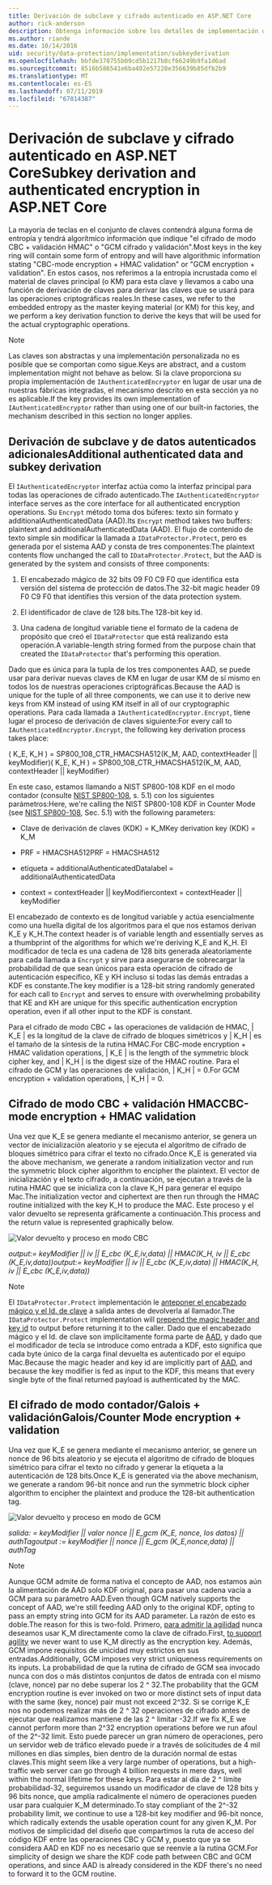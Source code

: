 ```yaml
---
title: Derivación de subclave y cifrado autenticado en ASP.NET Core
author: rick-anderson
description: Obtenga información sobre los detalles de implementación de protección de datos de ASP.NET Core derivación de subclave y autentican el cifrado.
ms.author: riande
ms.date: 10/14/2016
uid: security/data-protection/implementation/subkeyderivation
ms.openlocfilehash: bbfde378755b09cd5b1217b8cf66249b9fa1d6ad
ms.sourcegitcommit: 8516b586541e6ba402e57228e356639b85dfb2b9
ms.translationtype: MT
ms.contentlocale: es-ES
ms.lasthandoff: 07/11/2019
ms.locfileid: "67814387"
---
```

# <a name="subkey-derivation-and-authenticated-encryption-in-aspnet-core"></a><span data-ttu-id="45b1b-103">Derivación de subclave y cifrado autenticado en ASP.NET Core</span><span class="sxs-lookup"><span data-stu-id="45b1b-103">Subkey derivation and authenticated encryption in ASP.NET Core</span></span>

<a name="data-protection-implementation-subkey-derivation"></a>

<span data-ttu-id="45b1b-104">La mayoría de teclas en el conjunto de claves contendrá alguna forma de entropía y tendrá algorítmico información que indique "el cifrado de modo CBC + validación HMAC" o "GCM cifrado y validación".</span><span class="sxs-lookup"><span data-stu-id="45b1b-104">Most keys in the key ring will contain some form of entropy and will have algorithmic information stating "CBC-mode encryption + HMAC validation" or "GCM encryption + validation".</span></span> <span data-ttu-id="45b1b-105">En estos casos, nos referimos a la entropía incrustada como el material de claves principal (o KM) para esta clave y llevamos a cabo una función de derivación de claves para derivar las claves que se usará para las operaciones criptográficas reales.</span><span class="sxs-lookup"><span data-stu-id="45b1b-105">In these cases, we refer to the embedded entropy as the master keying material (or KM) for this key, and we perform a key derivation function to derive the keys that will be used for the actual cryptographic operations.</span></span>

> [!NOTE]
> <span data-ttu-id="45b1b-106">Las claves son abstractas y una implementación personalizada no es posible que se comportan como sigue.</span><span class="sxs-lookup"><span data-stu-id="45b1b-106">Keys are abstract, and a custom implementation might not behave as below.</span></span> <span data-ttu-id="45b1b-107">Si la clave proporciona su propia implementación de `IAuthenticatedEncryptor` en lugar de usar una de nuestras fábricas integradas, el mecanismo descrito en esta sección ya no es aplicable.</span><span class="sxs-lookup"><span data-stu-id="45b1b-107">If the key provides its own implementation of `IAuthenticatedEncryptor` rather than using one of our built-in factories, the mechanism described in this section no longer applies.</span></span>

<a name="data-protection-implementation-subkey-derivation-aad"></a>

## <a name="additional-authenticated-data-and-subkey-derivation"></a><span data-ttu-id="45b1b-108">Derivación de subclave y de datos autenticados adicionales</span><span class="sxs-lookup"><span data-stu-id="45b1b-108">Additional authenticated data and subkey derivation</span></span>

<span data-ttu-id="45b1b-109">El `IAuthenticatedEncryptor` interfaz actúa como la interfaz principal para todas las operaciones de cifrado autenticado.</span><span class="sxs-lookup"><span data-stu-id="45b1b-109">The `IAuthenticatedEncryptor` interface serves as the core interface for all authenticated encryption operations.</span></span> <span data-ttu-id="45b1b-110">Su `Encrypt` método toma dos búferes: texto sin formato y additionalAuthenticatedData (AAD).</span><span class="sxs-lookup"><span data-stu-id="45b1b-110">Its `Encrypt` method takes two buffers: plaintext and additionalAuthenticatedData (AAD).</span></span> <span data-ttu-id="45b1b-111">El flujo de contenido de texto simple sin modificar la llamada a `IDataProtector.Protect`, pero es generada por el sistema AAD y consta de tres componentes:</span><span class="sxs-lookup"><span data-stu-id="45b1b-111">The plaintext contents flow unchanged the call to `IDataProtector.Protect`, but the AAD is generated by the system and consists of three components:</span></span>

1. <span data-ttu-id="45b1b-112">El encabezado mágico de 32 bits 09 F0 C9 F0 que identifica esta versión del sistema de protección de datos.</span><span class="sxs-lookup"><span data-stu-id="45b1b-112">The 32-bit magic header 09 F0 C9 F0 that identifies this version of the data protection system.</span></span>

2. <span data-ttu-id="45b1b-113">El identificador de clave de 128 bits.</span><span class="sxs-lookup"><span data-stu-id="45b1b-113">The 128-bit key id.</span></span>

3. <span data-ttu-id="45b1b-114">Una cadena de longitud variable tiene el formato de la cadena de propósito que creó el `IDataProtector` que está realizando esta operación.</span><span class="sxs-lookup"><span data-stu-id="45b1b-114">A variable-length string formed from the purpose chain that created the `IDataProtector` that's performing this operation.</span></span>

<span data-ttu-id="45b1b-115">Dado que es única para la tupla de los tres componentes AAD, se puede usar para derivar nuevas claves de KM en lugar de usar KM de sí mismo en todos los de nuestras operaciones criptográficas.</span><span class="sxs-lookup"><span data-stu-id="45b1b-115">Because the AAD is unique for the tuple of all three components, we can use it to derive new keys from KM instead of using KM itself in all of our cryptographic operations.</span></span> <span data-ttu-id="45b1b-116">Para cada llamada a `IAuthenticatedEncryptor.Encrypt`, tiene lugar el proceso de derivación de claves siguiente:</span><span class="sxs-lookup"><span data-stu-id="45b1b-116">For every call to `IAuthenticatedEncryptor.Encrypt`, the following key derivation process takes place:</span></span>

<span data-ttu-id="45b1b-117">( K_E, K_H ) = SP800_108_CTR_HMACSHA512(K_M, AAD, contextHeader || keyModifier)</span><span class="sxs-lookup"><span data-stu-id="45b1b-117">( K_E, K_H ) = SP800_108_CTR_HMACSHA512(K_M, AAD, contextHeader || keyModifier)</span></span>

<span data-ttu-id="45b1b-118">En este caso, estamos llamando a NIST SP800-108 KDF en el modo contador (consulte [NIST SP800-108](https://nvlpubs.nist.gov/nistpubs/Legacy/SP/nistspecialpublication800-108.pdf), s. 5.1) con los siguientes parámetros:</span><span class="sxs-lookup"><span data-stu-id="45b1b-118">Here, we're calling the NIST SP800-108 KDF in Counter Mode (see [NIST SP800-108](https://nvlpubs.nist.gov/nistpubs/Legacy/SP/nistspecialpublication800-108.pdf), Sec. 5.1) with the following parameters:</span></span>

* <span data-ttu-id="45b1b-119">Clave de derivación de claves (KDK) = K_M</span><span class="sxs-lookup"><span data-stu-id="45b1b-119">Key derivation key (KDK) = K_M</span></span>

* <span data-ttu-id="45b1b-120">PRF = HMACSHA512</span><span class="sxs-lookup"><span data-stu-id="45b1b-120">PRF = HMACSHA512</span></span>

* <span data-ttu-id="45b1b-121">etiqueta = additionalAuthenticatedData</span><span class="sxs-lookup"><span data-stu-id="45b1b-121">label = additionalAuthenticatedData</span></span>

* <span data-ttu-id="45b1b-122">context = contextHeader || keyModifier</span><span class="sxs-lookup"><span data-stu-id="45b1b-122">context = contextHeader || keyModifier</span></span>

<span data-ttu-id="45b1b-123">El encabezado de contexto es de longitud variable y actúa esencialmente como una huella digital de los algoritmos para el que nos estamos derivan K_E y K_H.</span><span class="sxs-lookup"><span data-stu-id="45b1b-123">The context header is of variable length and essentially serves as a thumbprint of the algorithms for which we're deriving K_E and K_H.</span></span> <span data-ttu-id="45b1b-124">El modificador de tecla es una cadena de 128 bits generada aleatoriamente para cada llamada a `Encrypt` y sirve para asegurarse de sobrecargar la probabilidad de que sean únicos para esta operación de cifrado de autenticación específico, KE y KH incluso si todas las demás entradas a KDF es constante.</span><span class="sxs-lookup"><span data-stu-id="45b1b-124">The key modifier is a 128-bit string randomly generated for each call to `Encrypt` and serves to ensure with overwhelming probability that KE and KH are unique for this specific authentication encryption operation, even if all other input to the KDF is constant.</span></span>

<span data-ttu-id="45b1b-125">Para el cifrado de modo CBC + las operaciones de validación de HMAC, | K_E | es la longitud de la clave de cifrado de bloques simétricos y | K_H | es el tamaño de la síntesis de la rutina HMAC.</span><span class="sxs-lookup"><span data-stu-id="45b1b-125">For CBC-mode encryption + HMAC validation operations, | K_E | is the length of the symmetric block cipher key, and | K_H | is the digest size of the HMAC routine.</span></span> <span data-ttu-id="45b1b-126">Para el cifrado de GCM y las operaciones de validación, | K_H | = 0.</span><span class="sxs-lookup"><span data-stu-id="45b1b-126">For GCM encryption + validation operations, | K_H | = 0.</span></span>

## <a name="cbc-mode-encryption--hmac-validation"></a><span data-ttu-id="45b1b-127">Cifrado de modo CBC + validación HMAC</span><span class="sxs-lookup"><span data-stu-id="45b1b-127">CBC-mode encryption + HMAC validation</span></span>

<span data-ttu-id="45b1b-128">Una vez que K_E se genera mediante el mecanismo anterior, se genera un vector de inicialización aleatorio y se ejecuta el algoritmo de cifrado de bloques simétrico para cifrar el texto no cifrado.</span><span class="sxs-lookup"><span data-stu-id="45b1b-128">Once K_E is generated via the above mechanism, we generate a random initialization vector and run the symmetric block cipher algorithm to encipher the plaintext.</span></span> <span data-ttu-id="45b1b-129">El vector de inicialización y el texto cifrado, a continuación, se ejecutan a través de la rutina HMAC que se inicializa con la clave K_H para generar el equipo Mac.</span><span class="sxs-lookup"><span data-stu-id="45b1b-129">The initialization vector and ciphertext are then run through the HMAC routine initialized with the key K_H to produce the MAC.</span></span> <span data-ttu-id="45b1b-130">Este proceso y el valor devuelto se representa gráficamente a continuación.</span><span class="sxs-lookup"><span data-stu-id="45b1b-130">This process and the return value is represented graphically below.</span></span>

![Valor devuelto y proceso en modo CBC](subkeyderivation/_static/cbcprocess.png)

<span data-ttu-id="45b1b-132">*output:= keyModifier || iv || E_cbc (K_E,iv,data) || HMAC(K_H, iv || E_cbc (K_E,iv,data))*</span><span class="sxs-lookup"><span data-stu-id="45b1b-132">*output:= keyModifier || iv || E_cbc (K_E,iv,data) || HMAC(K_H, iv || E_cbc (K_E,iv,data))*</span></span>

> [!NOTE]
> <span data-ttu-id="45b1b-133">El `IDataProtector.Protect` implementación le [anteponer el encabezado mágico y el Id. de clave](xref:security/data-protection/implementation/authenticated-encryption-details) a salida antes de devolverla al llamador.</span><span class="sxs-lookup"><span data-stu-id="45b1b-133">The `IDataProtector.Protect` implementation will [prepend the magic header and key id](xref:security/data-protection/implementation/authenticated-encryption-details) to output before returning it to the caller.</span></span> <span data-ttu-id="45b1b-134">Dado que el encabezado mágico y el Id. de clave son implícitamente forma parte de [AAD](xref:security/data-protection/implementation/subkeyderivation#data-protection-implementation-subkey-derivation-aad), y dado que el modificador de tecla se introduce como entrada a KDF, esto significa que cada byte único de la carga final devuelta es autenticado por el equipo Mac.</span><span class="sxs-lookup"><span data-stu-id="45b1b-134">Because the magic header and key id are implicitly part of [AAD](xref:security/data-protection/implementation/subkeyderivation#data-protection-implementation-subkey-derivation-aad), and because the key modifier is fed as input to the KDF, this means that every single byte of the final returned payload is authenticated by the MAC.</span></span>

## <a name="galoiscounter-mode-encryption--validation"></a><span data-ttu-id="45b1b-135">El cifrado de modo contador/Galois + validación</span><span class="sxs-lookup"><span data-stu-id="45b1b-135">Galois/Counter Mode encryption + validation</span></span>

<span data-ttu-id="45b1b-136">Una vez que K_E se genera mediante el mecanismo anterior, se genere un nonce de 96 bits aleatorio y se ejecuta el algoritmo de cifrado de bloques simétrico para cifrar el texto no cifrado y generar la etiqueta a la autenticación de 128 bits.</span><span class="sxs-lookup"><span data-stu-id="45b1b-136">Once K_E is generated via the above mechanism, we generate a random 96-bit nonce and run the symmetric block cipher algorithm to encipher the plaintext and produce the 128-bit authentication tag.</span></span>

![Valor devuelto y proceso en modo de GCM](subkeyderivation/_static/galoisprocess.png)

<span data-ttu-id="45b1b-138">*salida: = keyModifier || valor nonce || E_gcm (K_E, nonce, los datos) || authTag*</span><span class="sxs-lookup"><span data-stu-id="45b1b-138">*output := keyModifier || nonce || E_gcm (K_E,nonce,data) || authTag*</span></span>

> [!NOTE]
> <span data-ttu-id="45b1b-139">Aunque GCM admite de forma nativa el concepto de AAD, nos estamos aún la alimentación de AAD solo KDF original, para pasar una cadena vacía a GCM para su parámetro AAD.</span><span class="sxs-lookup"><span data-stu-id="45b1b-139">Even though GCM natively supports the concept of AAD, we're still feeding AAD only to the original KDF, opting to pass an empty string into GCM for its AAD parameter.</span></span> <span data-ttu-id="45b1b-140">La razón de esto es doble.</span><span class="sxs-lookup"><span data-stu-id="45b1b-140">The reason for this is two-fold.</span></span> <span data-ttu-id="45b1b-141">Primero, [para admitir la agilidad](xref:security/data-protection/implementation/context-headers#data-protection-implementation-context-headers) nunca deseamos usar K_M directamente como la clave de cifrado.</span><span class="sxs-lookup"><span data-stu-id="45b1b-141">First, [to support agility](xref:security/data-protection/implementation/context-headers#data-protection-implementation-context-headers) we never want to use K_M directly as the encryption key.</span></span> <span data-ttu-id="45b1b-142">Además, GCM impone requisitos de unicidad muy estrictos en sus entradas.</span><span class="sxs-lookup"><span data-stu-id="45b1b-142">Additionally, GCM imposes very strict uniqueness requirements on its inputs.</span></span> <span data-ttu-id="45b1b-143">La probabilidad de que la rutina de cifrado de GCM sea invocado nunca con dos o más distintos conjuntos de datos de entrada con el mismo (clave, nonce) par no debe superar los 2 ^ 32.</span><span class="sxs-lookup"><span data-stu-id="45b1b-143">The probability that the GCM encryption routine is ever invoked on two or more distinct sets of input data with the same (key, nonce) pair must not exceed 2^32.</span></span> <span data-ttu-id="45b1b-144">Si se corrige K_E nos no podemos realizar más de 2 ^ 32 operaciones de cifrado antes de ejecutar que realizamos mantiene de las 2 ^ limitar -32.</span><span class="sxs-lookup"><span data-stu-id="45b1b-144">If we fix K_E we cannot perform more than 2^32 encryption operations before we run afoul of the 2^-32 limit.</span></span> <span data-ttu-id="45b1b-145">Esto puede parecer un gran número de operaciones, pero un servidor web de tráfico elevado puede ir a través de solicitudes de 4 mil millones en días simples, bien dentro de la duración normal de estas claves.</span><span class="sxs-lookup"><span data-stu-id="45b1b-145">This might seem like a very large number of operations, but a high-traffic web server can go through 4 billion requests in mere days, well within the normal lifetime for these keys.</span></span> <span data-ttu-id="45b1b-146">Para estar al día de 2 ^ límite probabilidad-32, seguiremos usando un modificador de clave de 128 bits y 96 bits nonce, que amplía radicalmente el número de operaciones pueden usar para cualquier K_M determinado.</span><span class="sxs-lookup"><span data-stu-id="45b1b-146">To stay compliant of the 2^-32 probability limit, we continue to use a 128-bit key modifier and 96-bit nonce, which radically extends the usable operation count for any given K_M.</span></span> <span data-ttu-id="45b1b-147">Por motivos de simplicidad del diseño que compartimos la ruta de acceso del código KDF entre las operaciones CBC y GCM y, puesto que ya se considera AAD en KDF no es necesario que se reenvíe a la rutina GCM.</span><span class="sxs-lookup"><span data-stu-id="45b1b-147">For simplicity of design we share the KDF code path between CBC and GCM operations, and since AAD is already considered in the KDF there's no need to forward it to the GCM routine.</span></span>
